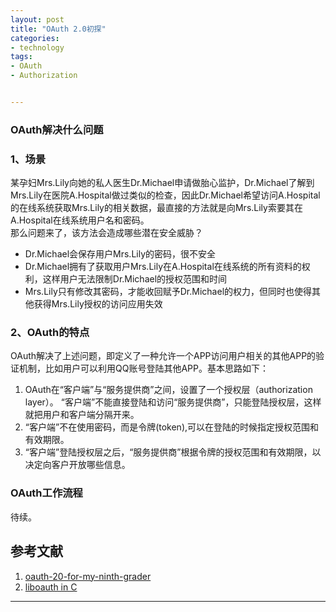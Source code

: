 ```yaml
---
layout: post
title: "OAuth 2.0初探"
categories:
- technology
tags:
- OAuth
- Authorization


---
```



### OAuth解决什么问题 ###  

### 1、场景 ###  

某孕妇Mrs.Lily向她的私人医生Dr.Michael申请做胎心监护，Dr.Michael了解到Mrs.Lily在医院A.Hospital做过类似的检查，因此Dr.Michael希望访问A.Hospital的在线系统获取Mrs.Lily的相关数据，最直接的方法就是向Mrs.Lily索要其在A.Hospital在线系统用户名和密码。  
那么问题来了，该方法会造成哪些潜在安全威胁？    

* Dr.Michael会保存用户Mrs.Lily的密码，很不安全  
* Dr.Michael拥有了获取用户Mrs.Lily在A.Hospital在线系统的所有资料的权利，这样用户无法限制Dr.Michael的授权范围和时间  
* Mrs.Lily只有修改其密码，才能收回赋予Dr.Michael的权力，但同时也使得其他获得Mrs.Lily授权的访问应用失效  

  
### 2、OAuth的特点 ###  

OAuth解决了上述问题，即定义了一种允许一个APP访问用户相关的其他APP的验证机制，比如用户可以利用QQ账号登陆其他APP。基本思路如下：   

1.	OAuth在“客户端”与“服务提供商”之间，设置了一个授权层（authorization layer）。 “客户端”不能直接登陆和访问“服务提供商”，只能登陆授权层，这样就把用户和客户端分隔开来。  
2.	“客户端”不在使用密码，而是令牌(token),可以在登陆的时候指定授权范围和有效期限。  
3.	“客户端”登陆授权层之后，“服务提供商”根据令牌的授权范围和有效期限，以决定向客户开放哪些信息。  


### OAuth工作流程 ###

待续。

## 参考文献 ##  

1.	[oauth-20-for-my-ninth-grader](http://architecture-soa-bpm-eai.blogspot.com/2012/08/oauth-20-for-my-ninth-grader.html)  
2.	[liboauth in C](http://liboauth.sourceforge.net/)



------